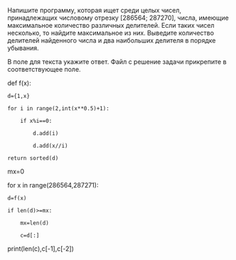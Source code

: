 Напишите программу, которая ищет среди целых чисел, принадлежащих числовому отрезку [286564; 287270], числа, имеющие максимальное количество различных делителей. Если таких чисел несколько, то найдите максимальное из них. Выведите количество делителей найденного числа и два наибольших делителя в порядке убывания.

В поле для текста укажите ответ. Файл с решение задачи прикрепите в соответствующее поле.

def f(x):

    d={1,x}
    
    for i in range(2,int(x**0.5)+1):
    
        if x%i==0:
        
            d.add(i)
            
            d.add(x//i)
            
    return sorted(d)
    
mx=0

for x in range(286564,287271):

    d=f(x)
    
    if len(d)>=mx:
    
        mx=len(d)
        
        c=d[:]
        
print(len(c),c[-1],c[-2])
